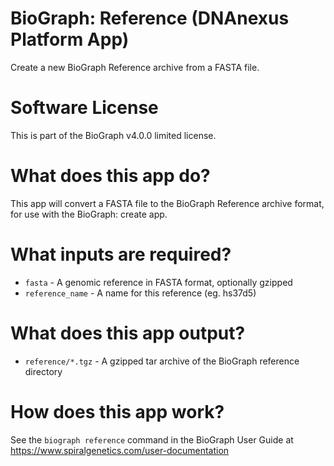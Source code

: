 <!-- dx-header -->
# BioGraph: Reference (DNAnexus Platform App)

Create a new BioGraph Reference archive from a FASTA file.
<!-- /dx-header -->

# Software License

This is part of the BioGraph v4.0.0 limited license.

# What does this app do?

This app will convert a FASTA file to the BioGraph Reference archive format, for use with the BioGraph: create app.

# What inputs are required?

* `fasta` - A genomic reference in FASTA format, optionally gzipped
* `reference_name` - A name for this reference (eg. hs37d5)

# What does this app output?

* `reference/*.tgz` - A gzipped tar archive of the BioGraph reference directory

# How does this app work?

See the `biograph reference` command in the BioGraph User Guide at https://www.spiralgenetics.com/user-documentation

